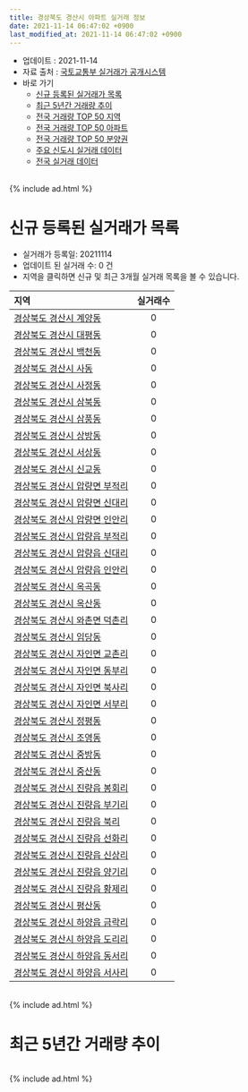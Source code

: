 ```yaml
---
title: 경상북도 경산시 아파트 실거래 정보
date: 2021-11-14 06:47:02 +0900
last_modified_at: 2021-11-14 06:47:02 +0900
---
```


* 업데이트 : 2021-11-14
* 자료 출처 : [국토교통부 실거래가 공개시스템](http://rt.molit.go.kr)
* 바로 가기
    * [신규 등록된 실거래가 목록](#신규-등록된-실거래가-목록)
    * [최근 5년간 거래량 추이](#최근-5년간-거래량-추이)
    * [전국 거래량 TOP 50 지역](https://inasie.github.io/apt-trade-info/최근-3개월-전국에서-가장-거래가-많이-발생한-지역)
    * [전국 거래량 TOP 50 아파트](https://inasie.github.io/apt-trade-info/최근-3개월-전국에서-가장-거래가-많이-발생한-아파트)
    * [전국 거래량 TOP 50 분양권](https://inasie.github.io/apt-trade-info/최근-3개월-전국에서-가장-거래가-많이-발생한-분양권)
    * [주요 신도시 실거래 데이터](https://inasie.github.io/apt-trade-info/주요-신도시)
    * [전국 실거래 데이터](https://inasie.github.io/apt-trade-info/전국)

<br>
{% include ad.html %}
<br>

# 신규 등록된 실거래가 목록
* 실거래가 등록일: 20211114
* 업데이트 된 실거래 수: 0 건
* 지역을 클릭하면 신규 및 최근 3개월 실거래 목록을 볼 수 있습니다.


|지역|실거래수|
|:---|:---:|
|[경상북도 경산시 계양동](https://inasie.github.io/apt-trade-info/경상북도-경산시-계양동)|0|
|[경상북도 경산시 대평동](https://inasie.github.io/apt-trade-info/경상북도-경산시-대평동)|0|
|[경상북도 경산시 백천동](https://inasie.github.io/apt-trade-info/경상북도-경산시-백천동)|0|
|[경상북도 경산시 사동](https://inasie.github.io/apt-trade-info/경상북도-경산시-사동)|0|
|[경상북도 경산시 사정동](https://inasie.github.io/apt-trade-info/경상북도-경산시-사정동)|0|
|[경상북도 경산시 삼북동](https://inasie.github.io/apt-trade-info/경상북도-경산시-삼북동)|0|
|[경상북도 경산시 삼풍동](https://inasie.github.io/apt-trade-info/경상북도-경산시-삼풍동)|0|
|[경상북도 경산시 상방동](https://inasie.github.io/apt-trade-info/경상북도-경산시-상방동)|0|
|[경상북도 경산시 서상동](https://inasie.github.io/apt-trade-info/경상북도-경산시-서상동)|0|
|[경상북도 경산시 신교동](https://inasie.github.io/apt-trade-info/경상북도-경산시-신교동)|0|
|[경상북도 경산시 압량면 부적리](https://inasie.github.io/apt-trade-info/경상북도-경산시-압량면-부적리)|0|
|[경상북도 경산시 압량면 신대리](https://inasie.github.io/apt-trade-info/경상북도-경산시-압량면-신대리)|0|
|[경상북도 경산시 압량면 인안리](https://inasie.github.io/apt-trade-info/경상북도-경산시-압량면-인안리)|0|
|[경상북도 경산시 압량읍 부적리](https://inasie.github.io/apt-trade-info/경상북도-경산시-압량읍-부적리)|0|
|[경상북도 경산시 압량읍 신대리](https://inasie.github.io/apt-trade-info/경상북도-경산시-압량읍-신대리)|0|
|[경상북도 경산시 압량읍 인안리](https://inasie.github.io/apt-trade-info/경상북도-경산시-압량읍-인안리)|0|
|[경상북도 경산시 옥곡동](https://inasie.github.io/apt-trade-info/경상북도-경산시-옥곡동)|0|
|[경상북도 경산시 옥산동](https://inasie.github.io/apt-trade-info/경상북도-경산시-옥산동)|0|
|[경상북도 경산시 와촌면 덕촌리](https://inasie.github.io/apt-trade-info/경상북도-경산시-와촌면-덕촌리)|0|
|[경상북도 경산시 임당동](https://inasie.github.io/apt-trade-info/경상북도-경산시-임당동)|0|
|[경상북도 경산시 자인면 교촌리](https://inasie.github.io/apt-trade-info/경상북도-경산시-자인면-교촌리)|0|
|[경상북도 경산시 자인면 동부리](https://inasie.github.io/apt-trade-info/경상북도-경산시-자인면-동부리)|0|
|[경상북도 경산시 자인면 북사리](https://inasie.github.io/apt-trade-info/경상북도-경산시-자인면-북사리)|0|
|[경상북도 경산시 자인면 서부리](https://inasie.github.io/apt-trade-info/경상북도-경산시-자인면-서부리)|0|
|[경상북도 경산시 정평동](https://inasie.github.io/apt-trade-info/경상북도-경산시-정평동)|0|
|[경상북도 경산시 조영동](https://inasie.github.io/apt-trade-info/경상북도-경산시-조영동)|0|
|[경상북도 경산시 중방동](https://inasie.github.io/apt-trade-info/경상북도-경산시-중방동)|0|
|[경상북도 경산시 중산동](https://inasie.github.io/apt-trade-info/경상북도-경산시-중산동)|0|
|[경상북도 경산시 진량읍 봉회리](https://inasie.github.io/apt-trade-info/경상북도-경산시-진량읍-봉회리)|0|
|[경상북도 경산시 진량읍 부기리](https://inasie.github.io/apt-trade-info/경상북도-경산시-진량읍-부기리)|0|
|[경상북도 경산시 진량읍 북리](https://inasie.github.io/apt-trade-info/경상북도-경산시-진량읍-북리)|0|
|[경상북도 경산시 진량읍 선화리](https://inasie.github.io/apt-trade-info/경상북도-경산시-진량읍-선화리)|0|
|[경상북도 경산시 진량읍 신상리](https://inasie.github.io/apt-trade-info/경상북도-경산시-진량읍-신상리)|0|
|[경상북도 경산시 진량읍 양기리](https://inasie.github.io/apt-trade-info/경상북도-경산시-진량읍-양기리)|0|
|[경상북도 경산시 진량읍 황제리](https://inasie.github.io/apt-trade-info/경상북도-경산시-진량읍-황제리)|0|
|[경상북도 경산시 평산동](https://inasie.github.io/apt-trade-info/경상북도-경산시-평산동)|0|
|[경상북도 경산시 하양읍 금락리](https://inasie.github.io/apt-trade-info/경상북도-경산시-하양읍-금락리)|0|
|[경상북도 경산시 하양읍 도리리](https://inasie.github.io/apt-trade-info/경상북도-경산시-하양읍-도리리)|0|
|[경상북도 경산시 하양읍 동서리](https://inasie.github.io/apt-trade-info/경상북도-경산시-하양읍-동서리)|0|
|[경상북도 경산시 하양읍 서사리](https://inasie.github.io/apt-trade-info/경상북도-경산시-하양읍-서사리)|0|


<br>
{% include ad.html %}
<br>

# 최근 5년간 거래량 추이


<div style="width:100%;">
    <canvas id="deal_progress" height="200"></canvas>
</div>

<script>
new Chart(document.getElementById("deal_progress"), {
    type: 'line',
    data: {
        labels: ['201611','201612','201701','201702','201703','201704','201705','201706','201707','201708','201709','201710','201711','201712','201801','201802','201803','201804','201805','201806','201807','201808','201809','201810','201811','201812','201901','201902','201903','201904','201905','201906','201907','201908','201909','201910','201911','201912','202001','202002','202003','202004','202005','202006','202007','202008','202009','202010','202011','202012','202101','202102','202103','202104','202105','202106','202107','202108','202109','202110','202111'],
        datasets: [{
            label: '매매',
            pointRadius: 1,
            data: [246, 166, 150, 215, 248, 196, 225, 296, 317, 417, 365, 282, 287, 240, 350, 265, 389, 284, 313, 461, 376, 429, 382, 346, 279, 292, 263, 200, 239, 360, 314, 357, 452, 289, 318, 429, 458, 378, 330, 355, 222, 270, 376, 550, 559, 556, 600, 641, 929, 1173, 720, 593, 664, 958, 1078, 508, 441, 411, 397, 419, 57],
            borderColor: "rgba(255, 201, 14, 1)",
            backgroundColor: "rgba(255, 201, 14, 0.5)",
            fill: false,
            lineTension: 0
        },{
            label: '전월세',
            pointRadius: 1,
            data: [198, 266, 244, 357, 228, 162, 154, 249, 272, 311, 235, 207, 231, 325, 331, 307, 246, 198, 190, 230, 205, 237, 199, 262, 216, 278, 383, 407, 214, 216, 240, 279, 266, 296, 221, 346, 243, 226, 256, 361, 187, 208, 170, 184, 195, 228, 219, 200, 234, 293, 294, 402, 287, 490, 504, 458, 267, 277, 211, 249, 41],
            borderColor: "rgba(0, 141, 185, 1)",
            backgroundColor: "rgba(0, 141, 185, 0.5)",
            fill: false,
            lineTension: 0
        }
        ]
    },
    options: {
        responsive: true,
        title: {
            display: false
        },
        tooltips: {
            mode: 'index',
            intersect: false
        },
        hover: {
            mode: 'nearest',
            intersect: true
        },
        scales: {
            xAxes: [{
                display: true,
                scaleLabel: {
                    display: true,
                    labelString: '년/월'
                }
            }],
            yAxes: [{
                display: true,
                ticks: {
                    suggestedMin: 0,
                },
                scaleLabel: {
                    display: true,
                    labelString: '실거래 수'
                }
            }]
        }
    }
});

</script>


<br>
{% include ad.html %}
<br>

